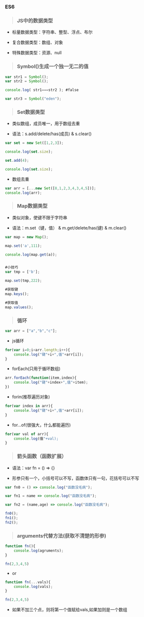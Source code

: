 ### ES6

> ### JS中的数据类型

* 标量数据类型：字符串、整型、浮点、布尔

* 复合数据类型：数组、对象

* 特殊数据类型：资源、null

> ### Symbol()生成一个独一无二的值
```js
var str1 = Symbol();
var str2 = Symbol();

console.log( str1===str2 ); #false

var str3 = Symbol("eden");
```

> ### Set数据类型

* 类似数组，成员唯一，用于数组去重

* 语法：s.add/delete/has(成员) & s.clear()
```js
var set = new Set([1,2,3]);

console.log(set.size);

set.add(4);

console.log(set.size);
```

* 数组去重
```js
var arr = [...new Set([8,1,2,3,4,3,4,5])];
console.log(arr);
```

> ### Map数据类型

* 类似对象，使键不限于字符串

* 语法：m.set（键，值） & m.get/delete/has(键) & m.clear()
```js
var map = new Map();

map.set('a',111);

console.log(map.get(a));


#小技巧
var tmp = ['b'];

map.set(tmp,222);

#获取键
map.keys();

#获取值
map.values();
```

> ### 循环
```js
var arr = ["a","b","c"];
```

* js循环
```js
for(var i=0;i<arr.length;i++){
	console.log("键"+i+",值"+arr[i]);
}
```
* forEach(只用于循环数组)
```js
arr.forEach(function(item,index){
	console.log("键"+index+",值"+item);
})
```
* forin(推荐遍历对象)
```js
for(var index in arr){
	console.log("键"+i+",值"+arr[i]);
}
```
* for...of(很强大，什么都能遍历)
```js
for(var val of arr){
	console.log(值"+val);
}
```

> ### 箭头函数（函数扩展）

* 语法：var fn = () => {}

* 形参只有一个，小括号可以不写，函数体只有一句，花括号可以不写
```js
var fn0 = () => console.log("函数没毛病");

var fn1 = name => console.log("函数没毛病");

var fn2 = (name,age) => console.log("函数没毛病");

fn0();
fn1();
fn2();
```

> ### arguments代替方法(获取不清楚的形参)
```js
function fn(){
	console.log(agruments);
}

fn(2,3,4,5)
```

* or
```js
function fn(...vals){
	console.log(vals);
}

fn(2,3,4,5)
```
* 如果不加三个点，则将第一个值赋给vals,如果加则是一个数组

